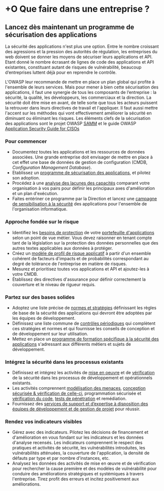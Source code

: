 # +O Que faire dans une entreprise ?

## Lancez dès maintenant un programme de sécurisation des applications

La sécurité des applications n'est plus une option. Entre le nombre croissant des agressions et la pression des autorités de régulation, les entreprises du web doivent se donner les moyens de sécuriser leurs applications et API. Etant donné le nombre écrasant de lignes de code des applications et API existantes, constituant autant de risques de vulnérabilité, beaucoup d‘entreprises luttent déjà pour en reprendre le contrôle. 

L'OWASP leur recommande de mettre en place un plan global qui profite à l'ensemble de leurs services. Mais pour mener à bien cette sécurisation des applications, il faut une synergie de tous les composants de l‘entreprise : la sécurité, la qualité, les développeurs, les commerciaux et la direction. La sécurité doit être mise en avant, de telle sorte que tous les acteurs puissent la retrouver dans leurs directives de travail et l'appliquer. Il faut aussi mettre l'accent sur les méthodes qui vont effectivement améliorer la sécurité en diminuant ou éliminant les risques. Les éléments clefs de la sécurisation des applications sont le projet OWASP [SAMM](https://www.owasp.org/index.php/OWASP_SAMM_Project) et le guide OWASP [Application Security Guide for CISOs](https://www.owasp.org/index.php/Application_Security_Guide_For_CISOs)

### Pour commencer

* Documentez toutes les applications et les ressources de données associées. Une grande entreprise doit envisager de mettre en place à cet effet une base de données de gestion de configuration (CMDB, _Configuration Management Database_).
* Etablissez un [programme de sécurisation des applications](https://www.owasp.org/index.php/SAMM_-_Strategy_&_Metrics_-_1), et pilotez son adoption.
* Procédez à une [analyse des lacunes des capacités](https://www.owasp.org/index.php/SAMM_-_Strategy_&_Metrics_-_3) comparant votre organisation à vos pairs pour définir les principaux axes d'amélioration et un plan d'exécution.
* Faites entériner ce programme par la Direction et lancez une [campagne de sensibilisation à la sécurité](https://www.owasp.org/index.php/SAMM_-_Education_&_Guidance_-_1) des applications pour l'ensemble de l'organisation informatique.

### Approche fondée sur le risque

* Identifiez les [besoins de protection](https://www.owasp.org/index.php/SAMM_-_Strategy_&_Metrics_-_2) de votre [portefeuille d'applications](https://www.owasp.org/index.php/SAMM_-_Strategy_&_Metrics_-_2) selon un point de vue métier. Vous devez raisonner en tenant compte tant de la législation sur la protection des données personnelles que des autres textes applicables aux données à protéger.
* Créez un [modèle de profil de risque applicatif](https://www.owasp.org/index.php/OWASP_Risk_Rating_Methodology) à partir d'un ensemble cohérent de facteurs d'impacts et de probabilités correspondant au degré de tolérance de l'entreprise en matière de risques.
* Mesurez et prioritisez toutes vos applications et API et ajoutez-les à votre CMDB.
* Établissez des directives d'assurance pour définir correctement la couverture et le niveau de rigueur requis.

### Partez sur des bases solides

* Adoptez une liste précise de [normes et stratégies](https://www.owasp.org/index.php/SAMM_-_Policy_&_Compliance_-_2) définissant les règles de base de la sécurité des applications qui devront être adoptées par les équipes de développement.
* Définissez une liste commune de [contrôles périodiques](https://www.owasp.org/index.php/OWASP_Security_Knowledge_Framework) qui complètent ces stratégies et normes et qui fournisse les conseils de conception et de développement sur leur utilisation.
* Mettez en place un [programme de formation spécifique à la sécurité des applications](https://www.owasp.org/index.php/SAMM_-_Education_&_Guidance_-_2) s'adressant aux différents métiers et sujets de développement.

### Intégrez la sécurité dans les processus existants

* Définissez et intégrez les activités de [mise en oeuvre](https://www.owasp.org/index.php/SAMM_-_Construction) et de [vérification](https://www.owasp.org/index.php/SAMM_-_Verification) de la sécurité dans les processus de développement et opérationnels existants. 
* Les activités comprennent [modélisation des menaces](https://www.owasp.org/index.php/SAMM_-_Threat_Assessment_-_1), [conception sécurisée & vérification de celle-ci](https://www.owasp.org/index.php/SAMM_-_Design_Review_-_1), programmation sécurisée et [vérification du code](https://www.owasp.org/index.php/SAMM_-_Code_Review_-_1), [tests de pénétration](https://www.owasp.org/index.php/SAMM_-_Security_Testing_-_1) et remédiation.
* Fournissez des [services de support et d’expertise à disposition des équipes de développement et de gestion de projet](https://www.owasp.org/index.php/SAMM_-_Education_&_Guidance_-_3) pour réussir.

### Rendez vos indicateurs visibles

* Gérez avec des indicateurs. Pilotez les décisions de financement et d'amélioration en vous fondant sur les indicateurs et les données d'analyse recensés. Les indicateurs comprennent le respect des pratiques et activités de sécurité, les vulnérabilités introduites, les vulnérabilités atténuées, la couverture de l'application, la densité de défauts par type et par nombre d'instances, etc.
* Analysez les données des activités de mise en œuvre et de vérification pour rechercher la cause première et des modèles de vulnérabilité pour conduire des améliorations stratégiques et systémiques à travers l'entreprise. Tirez profit des erreurs et incitez positivement aux améliorations.
